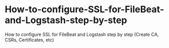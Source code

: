 # How-to-configure-SSL-for-FileBeat-and-Logstash-step-by-step
How to configure SSL for FileBeat and Logstash step by step (Create CA, CSRs, Certificates, etc)
